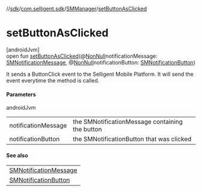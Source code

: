 //[sdk](../../../index.md)/[com.selligent.sdk](../index.md)/[SMManager](index.md)/[setButtonAsClicked](set-button-as-clicked.md)

# setButtonAsClicked

[androidJvm]\
open fun [setButtonAsClicked](set-button-as-clicked.md)(@[NonNull](https://developer.android.com/reference/kotlin/androidx/annotation/NonNull.html)notificationMessage: [SMNotificationMessage](../-s-m-notification-message/index.md), @[NonNull](https://developer.android.com/reference/kotlin/androidx/annotation/NonNull.html)notificationButton: [SMNotificationButton](../-s-m-notification-button/index.md))

It sends a ButtonClick event to the Selligent Mobile Platform. It will send the event everytime the method is called.

#### Parameters

androidJvm

| | |
|---|---|
| notificationMessage | the SMNotificationMessage containing the button |
| notificationButton | the SMNotificationButton that was clicked |

#### See also

| |
|---|
| [SMNotificationMessage](../-s-m-notification-message/index.md) |
| [SMNotificationButton](../-s-m-notification-button/index.md) |
